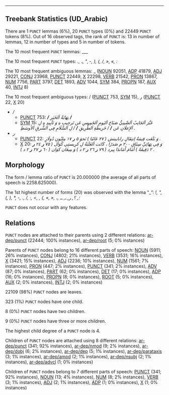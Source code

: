 

--------------------------------------------------------------------------------

## Treebank Statistics (UD_Arabic)

There are 1 `PUNCT` lemmas (6%), 20 `PUNCT` types (0%) and 22449 `PUNCT` tokens (8%).
Out of 16 observed tags, the rank of `PUNCT` is: 13 in number of lemmas, 12 in number of types and 5 in number of tokens.

The 10 most frequent `PUNCT` lemmas: ___

The 10 most frequent `PUNCT` types:  _., ،, ", -, ), (, /, », «, :_

The 10 most frequent ambiguous lemmas: _ ([NOUN]() 92051, [ADP]() 41879, [ADJ]() 29221, [CONJ]() 23968, [PUNCT]() 22449, [X]() 22298, [VERB]() 21542, [PRON]() 13867, [NUM]() 7756, [PART]() 3797, [DET]() 1893, [ADV]() 1044, [SYM]() 384, [PROPN]() 187, [AUX]() 40, [INTJ]() 8)

The 10 most frequent ambiguous types:  / ([PUNCT]() 753, [SYM]() 15), ر ([PUNCT]() 22, [X]() 20)


* _/_
  * [PUNCT]() 753: _<b>/</b> نِهَايَةُ اَلخَبَرِ <b>/</b>_
  * [SYM]() 15: _عَبَّرَ اَلجَانِبُ اَلصِّينِيُّ صَبَاحَ اَليَومِ اَلخَمِيسِ عَن تَرحِيبِ هِ وَ تَأيِيدِ هِ لِ اَلإِعلَانِ عَن <b>/</b> / خَرِيطَةِ اَلطَّرِيقِ <b>/</b> / لِ اَلسَّلَامِ فِي اَلشَّرقِ اَلأَوسَطِ ._
* _ر_
  * [PUNCT]() 22: _وَ بَلَغَت قِيمَةُ اِنتِقَالِ راباييتش ( ٢٧ عَامًا ) نَحوَ ٥ <b>ر</b> ١٧ مِليُونِ دُولَارٍ ._
  * [X]() 20: _وَ فِي نِهَائِيِّ سِبَاقِ ٢٠٠ م صَدرًا ، كَانَت اَلغَلَبَةُ لِ كرِيستِي كُوَال ( ٧٥ <b>ر</b> ٢٤ <b>ر</b> ٢ دَقِيقَةً ) أَمَامَ أَمَاندَا بِيرد ( ٧٩ <b>ر</b> ٢٦ <b>ر</b> ٢ د ) وَ مِيغَان كوَان ( ٦٠ <b>ر</b> ٢٧ <b>ر</b> ٢ د ) ._

## Morphology

The form / lemma ratio of `PUNCT` is 20.000000 (the average of all parts of speech is 2258.625000).

The 1st highest number of forms (20) was observed with the lemma “_”: _!, ", (, ), *, -, ., /, :, <, \, {, «, », ،, ؛, ؟, ر, ـ, ــ_

`PUNCT` does not occur with any features.


## Relations

`PUNCT` nodes are attached to their parents using 2 different relations: [ar-dep/punct]() (22444; 100% instances), [ar-dep/root]() (5; 0% instances)

Parents of `PUNCT` nodes belong to 16 different parts of speech: [NOUN]() (5911; 26% instances), [CONJ]() (4802; 21% instances), [VERB]() (3531; 16% instances), [X]() (3421; 15% instances), [ADJ]() (2236; 10% instances), [NUM]() (1561; 7% instances), [PRON]() (447; 2% instances), [PUNCT]() (341; 2% instances), [ADV]() (87; 0% instances), [PART]() (62; 0% instances), [DET]() (17; 0% instances), [ADP]() (16; 0% instances), [PROPN]() (8; 0% instances), [ROOT]() (5; 0% instances), [AUX]() (2; 0% instances), [INTJ]() (2; 0% instances)

22109 (98%) `PUNCT` nodes are leaves.

323 (1%) `PUNCT` nodes have one child.

8 (0%) `PUNCT` nodes have two children.

9 (0%) `PUNCT` nodes have three or more children.

The highest child degree of a `PUNCT` node is 4.

Children of `PUNCT` nodes are attached using 8 different relations: [ar-dep/punct]() (341; 92% instances), [ar-dep/nmod]() (9; 2% instances), [ar-dep/dobj]() (6; 2% instances), [ar-dep/dep]() (5; 1% instances), [ar-dep/parataxis]() (3; 1% instances), [ar-dep/amod]() (2; 1% instances), [ar-dep/nsubj]() (2; 1% instances), [ar-dep/advcl]() (1; 0% instances)

Children of `PUNCT` nodes belong to 7 different parts of speech: [PUNCT]() (341; 92% instances), [NOUN]() (13; 4% instances), [NUM]() (8; 2% instances), [VERB]() (3; 1% instances), [ADJ]() (2; 1% instances), [ADP]() (1; 0% instances), [X]() (1; 0% instances)

